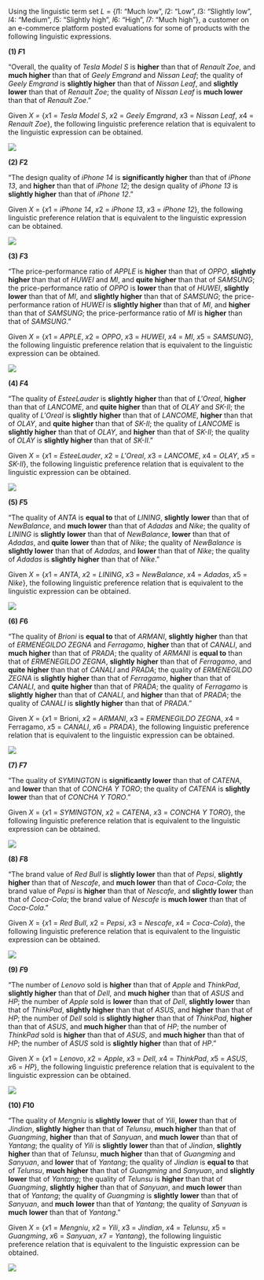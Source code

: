 ﻿Using the linguistic term set *L* = {*l*1: “Much low”, *l*2: “Low”, *l*3: “Slightly low”, *l*4: “Medium”, *l*5: “Slightly high”, *l*6: “High”, *l*7: “Much high”}, a customer on an e-commerce platform posted evaluations for some of products with the following linguistic expressions.

**(1) *F*1**

“Overall, the quality of *Tesla Model S* is **higher** than that of *Renault Zoe*, and **much higher** than that of *Geely Emgrand* and *Nissan Leaf*; the quality of *Geely Emgrand* is **slightly higher** than that of *Nissan Leaf*, and **slightly lower** than that of *Renault Zoe*; the quality of *Nissan Leaf* is **much lower** than that of *Renault Zoe*.”

Given *X =* {*x*1 = *Tesla Model S*, *x*2 = *Geely Emgrand*, *x*3 = *Nissan Leaf*, *x*4 = *Renault Zoe*}, the following linguistic preference relation that is equivalent to the linguistic expression can be obtained.

![](Linguistic%20expressions.001.png)

**(2) *F*2**

“The design quality of *iPhone 14* is **significantly higher** than that of *iPhone 13*, and **higher** than that of *iPhone 12*; the design quality of *iPhone 13* is **slightly higher** than that of *iPhone 12*.”

Given *X* = {*x*1 = *iPhone 14*, *x*2 = *iPhone 13*, *x*3 = *iPhone 12*}, the following linguistic preference relation that is equivalent to the linguistic expression can be obtained.

![](Linguistic%20expressions.002.png)

**(3) *F*3**

“The price-performance ratio of *APPLE* is **higher** than that of *OPPO*, **slightly higher** than that of *HUWEI* and *MI*, and **quite higher** than that of *SAMSUNG*; the price-performance ratio of *OPPO* is **lower** than that of *HUWEI*, **slightly lower** than that of *MI*, and **slightly higher** than that of *SAMSUNG*; the price-performance ration of *HUWEI* is **slightly higher** than that of *MI*, and **higher** than that of *SAMSUNG*; the price-performance ratio of *MI* is **higher** than that of *SAMSUNG*.”

Given *X* = {*x*1 = *APPLE*, *x*2 = *OPPO*, *x*3 = *HUWEI*, *x*4 = *MI*, *x*5 = *SAMSUNG*}, the following linguistic preference relation that is equivalent to the linguistic expression can be obtained.

![](Linguistic%20expressions.003.png)

**(4) *F*4**

“The quality of *EsteeLauder* is **slightly** **higher** than that of *L'Oreal*, **higher** than that of *LANCOME*, and **quite higher** than that of *OLAY* and *SK-II*; the quality of *L'Oreal* is **slightly** **higher** than that of *LANCOME*, **higher** than that of *OLAY*, and **quite** **higher** than that of *SK-II*; the quality of *LANCOME* is **slightly higher** than that of *OLAY*, and **higher** than that of *SK-II*; the quality of *OLAY* is **slightly higher** than that of *SK-II*.”

Given *X* = {*x*1 = *EsteeLauder*, *x*2 = *L'Oreal*, *x*3 = *LANCOME*, *x*4 = *OLAY*, *x*5 = *SK-II*}, the following linguistic preference relation that is equivalent to the linguistic expression can be obtained.

![](Linguistic%20expressions.004.png)

**(5) *F*5**

“The quality of *ANTA* is **equal to** that of *LINING*, **slightly** **lower** than that of *NewBalance*, and **much lower** than that of *Adadas* and *Nike*; the quality of *LINING* is **slightly** **lower** than that of *NewBalance*, **lower** than that of *Adadas*, and **quite** **lower** than that of *Nike*; the quality of *NewBalance* is **slightly lower** than that of *Adadas*, and **lower** than that of *Nike*; the quality of *Adadas* is **slightly higher** than that of *Nike*.”

Given *X* = {*x*1 = *ANTA*, *x*2 = *LINING*, *x*3 = *NewBalance*, *x*4 = *Adadas*, *x*5 = *Nike*}, the following linguistic preference relation that is equivalent to the linguistic expression can be obtained.

![](Linguistic%20expressions.005.png)

**(6) *F*6**

“The quality of *Brioni* is **equal to** that of *ARMANI*, **slightly** **higher** than that of *ERMENEGILDO ZEGNA* and *Ferragamo*, **higher** than that of *CANALI*, and **much higher** than that of *PRADA*; the quality of *ARMANI* is **equal to** than that of *ERMENEGILDO ZEGNA*, **slightly** **higher** than that of *Ferragamo*, and **quite** **higher** than that of *CANALI* and *PRADA*; the quality of *ERMENEGILDO ZEGNA* is **slightly** **higher** than that of *Ferragamo*, **higher** than that of *CANALI*, and **quite** **higher** than that of *PRADA*; the quality of *Ferragamo* is **slightly** **higher** than that of *CANALI*, and **higher** than that of *PRADA*; the quality of *CANALI* is **slightly higher** than that of *PRADA*.”

Given *X* = {*x*1 = Brioni, *x*2 = *ARMANI*, *x*3 = *ERMENEGILDO ZEGNA*, *x*4 = Ferragamo, *x*5 = *CANALI*, *x*6 = *PRADA*}, the following linguistic preference relation that is equivalent to the linguistic expression can be obtained.

![](Linguistic%20expressions.006.png)

**(7) *F*7**

“The quality of *SYMINGTON* is **significantly lower** than that of *CATENA*, and **lower** than that of *CONCHA Y TORO*; the quality of *CATENA* is **slightly lower** than that of *CONCHA Y TORO*.”

Given *X* = {*x*1 = *SYMINGTON*, *x*2 = *CATENA*, *x*3 = *CONCHA Y TORO*}, the following linguistic preference relation that is equivalent to the linguistic expression can be obtained.

![](Linguistic%20expressions.007.png)

**(8) *F*8**

“The brand value of *Red Bull* is **slightly lower** than that of *Pepsi*, **slightly higher** than that of *Nescafe*, and **much lower** than that of *Coca-Cola*; the brand value of *Pepsi* is **higher** than that of *Nescafe*, and **slightly lower** than that of *Coca-Cola*; the brand value of *Nescafe* is **much lower** than that of *Coca-Cola*.”

Given *X* = {*x*1 = *Red Bull*, *x*2 = *Pepsi*, *x*3 = *Nescafe*, *x*4 = *Coca-Cola*}, the following linguistic preference relation that is equivalent to the linguistic expression can be obtained.

![](Linguistic%20expressions.008.png)

**(9) *F*9**

“The number of *Lenovo* sold is **higher** than that of *Apple* and *ThinkPad*, **slightly higher** than that of *Dell*, and **much higher** than that of *ASUS* and *HP*; the number of *Apple* sold is **lower** than that of *Dell*, **slightly lower** than that of *ThinkPad*, **slightly higher** than that of *ASUS*, and **higher** than that of *HP*; the number of *Dell* sold is **slightly higher** than that of *ThinkPad*, **higher** than that of *ASUS*, and **much higher** than that of *HP*; the number of *ThinkPad* sold is **higher** than that of *ASUS*, and **much higher** than that of *HP*; the number of *ASUS* sold is **slightly higher** than that of *HP*.”

Given *X* = {*x*1 = *Lenovo*, *x*2 = *Apple*, *x*3 = *Dell*, *x*4 = *ThinkPad*, *x*5 = *ASUS*, *x*6 = *HP*}, the following linguistic preference relation that is equivalent to the linguistic expression can be obtained.

![](Linguistic%20expressions.009.png)

**(10) *F*10**

“The quality of *Mengniu* is **slightly lower** that of *Yili*, **lower** than that of *Jindian*, **slightly** **higher** than that of *Telunsu*, **much higher** than that of *Guangming*, **higher** than that of *Sanyuan*, and **much** **lower** than that of *Yantang*; the quality of *Yili* is **slightly** **lower** than that of *Jindian*, **slightly** **higher** than that of *Telunsu*, **much higher** than that of *Guangming* and *Sanyuan*, and **lower** that of *Yantang*; the quality of *Jindian* is **equal to** that of *Telunsu*, **much higher** than that of *Guangming* and *Sanyuan*, and **slightly lower** that of *Yantang*; the quality of *Telunsu* is **higher** than that of *Guangming*, **slightly** **higher** than that of *Sanyuan*, and **much** **lower** than that of *Yantang*; the quality of *Guangming* is **slightly** **lower** than that of *Sanyuan*, and **much** **lower** than that of *Yantang*; the quality of *Sanyuan* is **much** **lower** than that of *Yantang*.”

Given *X* = {*x*1 = *Mengniu*, *x*2 = *Yili*, *x*3 = *Jindian*, *x*4 = *Telunsu*, *x*5 = *Guangming*, *x*6 = *Sanyuan*, *x*7 *= Yantang*}, the following linguistic preference relation that is equivalent to the linguistic expression can be obtained.

![](Linguistic%20expressions.010.png)




